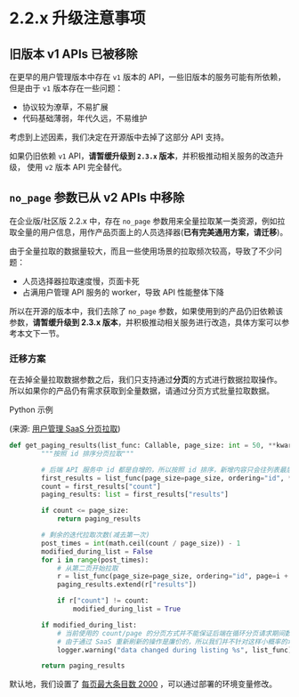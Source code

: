 # 2.2.x 升级注意事项

## 旧版本 v1 APIs 已被移除

在更早的用户管理版本中存在 `v1` 版本的 API，一些旧版本的服务可能有所依赖，但是由于 `v1` 版本存在一些问题：
- 协议较为潦草，不易扩展
- 代码基础薄弱，年代久远，不易维护

考虑到上述因素，我们决定在开源版中去掉了这部分 API 支持。

如果仍旧依赖 `v1` API，**请暂缓升级到 `2.3.x` 版本**，并积极推动相关服务的改造升级， 使用 `v2` 版本 API 完全替代。

## `no_page` 参数已从 v2 APIs 中移除

在企业版/社区版 2.2.x 中，存在 `no_page` 参数用来全量拉取某一类资源，例如拉取全量的用户信息，用作产品页面上的人员选择器(**已有完美通用方案，请迁移**)。

由于全量拉取的数据量较大，而且一些使用场景的拉取频次较高，导致了不少问题：
- 人员选择器拉取速度慢，页面卡死
- 占满用户管理 API 服务的 worker，导致 API 性能整体下降

所以在开源的版本中，我们去除了 `no_page` 参数，如果使用到的产品仍旧依赖该参数，**请暂缓升级到 2.3.x 版本**，并积极推动相关服务进行改造，具体方案可以参考本文下一节。

### 迁移方案

在去掉全量拉取数据参数之后，我们只支持通过**分页**的方式进行数据拉取操作。
所以如果你的产品仍有需求获取到全量数据，请通过分页方式批量拉取数据。

Python 示例

(来源: [用户管理 SaaS 分页拉取](https://github.com/TencentBlueKing/bk-user/blob/master/src/saas/bkuser_shell/common/viewset.py#L99))

```python
def get_paging_results(list_func: Callable, page_size: int = 50, **kwargs) -> list:
        """按照 id 排序分页拉取"""

        # 后端 API 服务中 id 都是自增的，所以按照 id 排序，新增内容只会往列表最后插入
        first_results = list_func(page_size=page_size, ordering="id", **kwargs)
        count = first_results["count"]
        paging_results: list = first_results["results"]

        if count <= page_size:
            return paging_results

        # 剩余的迭代拉取次数(减去第一次)
        post_times = int(math.ceil(count / page_size)) - 1
        modified_during_list = False
        for i in range(post_times):
            # 从第二页开始拉取
            r = list_func(page_size=page_size, ordering="id", page=i + 2, **kwargs)
            paging_results.extend(r["results"])

            if r["count"] != count:
                modified_during_list = True

        if modified_during_list:
            # 当前使用的 count/page 的分页方式并不能保证后端在循环分页请求期间数据有更新
            # 由于通过 SaaS 重新刷新的操作是廉价的，所以我们并不针对这样小概率的场景做额外的操作
            logger.warning("data changed during listing %s", list_func)

        return paging_results
```

默认地，我们设置了 [每页最大条目数 2000](https://github.com/TencentBlueKing/bk-user/blob/master/src/api/bkuser_core/config/common/system.py#L65) ，可以通过部署的环境变量修改。

